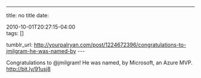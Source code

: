 ---
title: no title
date:

 2010-10-01T20:27:15-04:00  
tags:  []

tumblr_url:
http://yourpalryan.com/post/1224672396/congratulations-to-jmilgram-he-was-named-by
\-\--

Congratulations to \@jmilgram! He was named, by Microsoft, an Azure MVP.
<http://bit.ly/91usj8>
